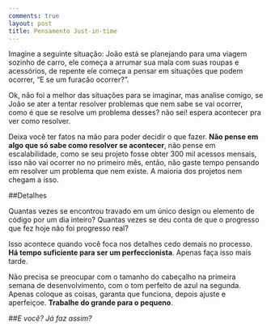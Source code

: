```yaml
---
comments: true
layout: post
title: Pensamento Just-in-time
---
```


Imagine a seguinte situação: João está se planejando para uma viagem sozinho de carro, ele começa a arrumar sua mala com suas roupas e acessórios, de repente ele começa a pensar em situações que podem ocorrer, “E se um furacão ocorrer?”.

Ok, não foi a melhor das situações para se imaginar, mas analise comigo, se João se ater a tentar resolver problemas que nem sabe se vai ocorrer, como é que se resolve um problema desses? não sei! espera acontecer pra ver como resolver.

Deixa você ter fatos na mão para poder decidir o que fazer. <b>Não pense em algo que só sabe como resolver se acontecer</b>, não pense em escalabilidade, como se seu projeto fosse obter 300 mil acessos mensais, isso não vai ocorrer no no primeiro mês, então, não gaste tempo pensando em resolver um problema que nem existe. A maioria dos projetos nem chegam a isso.

##Detalhes

Quantas vezes se encontrou travado em um único design ou elemento de código por um dia inteiro?
Quantas vezes se deu conta de que o progresso que fez hoje não foi progresso real?

Isso acontece quando você foca nos detalhes cedo demais no processo. <b>Há tempo suficiente para ser um perfeccionista</b>. Apenas faça isso mais tarde.

Não precisa se preocupar com o tamanho do cabeçalho na primeira semana de desenvolvimento, com o tom perfeito de azul  na segunda. Apenas coloque as coisas, garanta que funciona, depois ajuste e aperfeiçoe. <b>Trabalhe do grande para o pequeno</b>.

##<i>E você? Já faz assim?</i>
